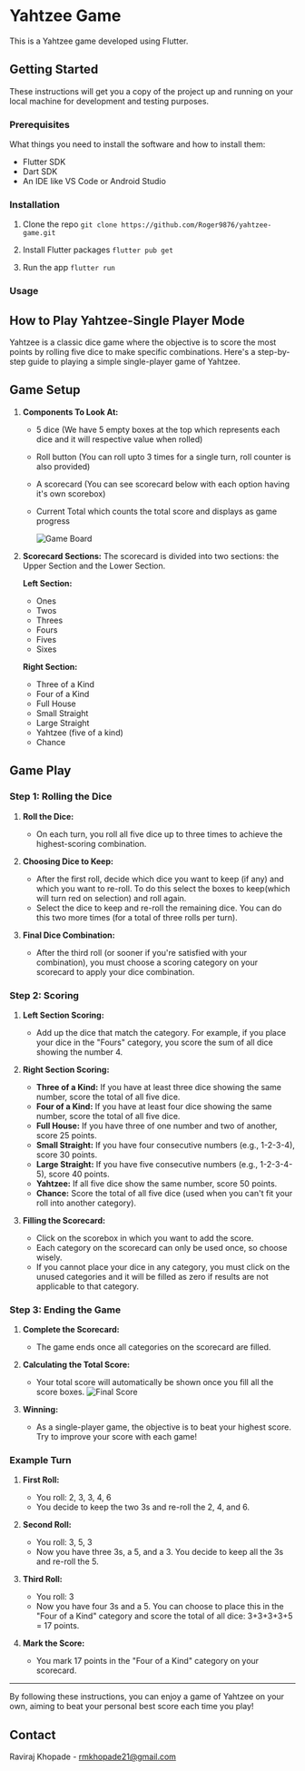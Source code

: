# Yahtzee Game

This is a Yahtzee game developed using Flutter.

## Getting Started

These instructions will get you a copy of the project up and running on your local machine for development and testing purposes.

### Prerequisites

What things you need to install the software and how to install them:

- Flutter SDK
- Dart SDK
- An IDE like VS Code or Android Studio

### Installation

1. Clone the repo
`git clone https://github.com/Roger9876/yahtzee-game.git`

2. Install Flutter packages
`flutter pub get`

3. Run the app
`flutter run`

### Usage

## How to Play Yahtzee-Single Player Mode

Yahtzee is a classic dice game where the objective is to score the most points by rolling five dice to make specific combinations. Here's a step-by-step guide to playing a simple single-player game of Yahtzee.

## Game Setup

1. **Components To Look At:**
   - 5 dice (We have 5 empty boxes at the top which represents each dice and it will respective value when rolled)
   - Roll button (You can roll upto 3 times for a single turn, roll counter is also provided)
   - A scorecard (You can see scorecard below with each option having it's own scorebox)
   - Current Total which counts the total score and displays as game progress

        ![Game Board](./images/image.png)

2. **Scorecard Sections:**
   The scorecard is divided into two sections: the Upper Section and the Lower Section.

   **Left Section:**
   - Ones
   - Twos
   - Threes
   - Fours
   - Fives
   - Sixes

   **Right Section:**
   - Three of a Kind
   - Four of a Kind
   - Full House
   - Small Straight
   - Large Straight
   - Yahtzee (five of a kind)
   - Chance

## Game Play

### Step 1: Rolling the Dice

1. **Roll the Dice:**
   - On each turn, you roll all five dice up to three times to achieve the highest-scoring combination.

2. **Choosing Dice to Keep:**
   - After the first roll, decide which dice you want to keep (if any) and which you want to re-roll. To do this select the boxes to keep(which will turn red on selection) and roll again.
   - Select the dice to keep and re-roll the remaining dice. You can do this two more times (for a total of three rolls per turn).

3. **Final Dice Combination:**
   - After the third roll (or sooner if you're satisfied with your combination), you must choose a scoring category on your scorecard to apply your dice combination.

### Step 2: Scoring

1. **Left Section Scoring:**
   - Add up the dice that match the category. For example, if you place your dice in the "Fours" category, you score the sum of all dice showing the number 4.

2. **Right Section Scoring:**
   - **Three of a Kind:** If you have at least three dice showing the same number, score the total of all five dice.
   - **Four of a Kind:** If you have at least four dice showing the same number, score the total of all five dice.
   - **Full House:** If you have three of one number and two of another, score 25 points.
   - **Small Straight:** If you have four consecutive numbers (e.g., 1-2-3-4), score 30 points.
   - **Large Straight:** If you have five consecutive numbers (e.g., 1-2-3-4-5), score 40 points.
   - **Yahtzee:** If all five dice show the same number, score 50 points.
   - **Chance:** Score the total of all five dice (used when you can't fit your roll into another category).

3. **Filling the Scorecard:**
   - Click on the scorebox in which you want to add the score.
   - Each category on the scorecard can only be used once, so choose wisely.
   - If you cannot place your dice in any category, you must click on the unused categories and it will be filled as zero if results are not applicable to that category.

### Step 3: Ending the Game

1. **Complete the Scorecard:**
   - The game ends once all categories on the scorecard are filled.

2. **Calculating the Total Score:**
   - Your total score will automatically be shown once you fill all the score boxes.
   ![Final Score](./images/image-1.png)

3. **Winning:**
   - As a single-player game, the objective is to beat your highest score. Try to improve your score with each game!

### Example Turn

1. **First Roll:**
   - You roll: 2, 3, 3, 4, 6
   - You decide to keep the two 3s and re-roll the 2, 4, and 6.

2. **Second Roll:**
   - You roll: 3, 5, 3
   - Now you have three 3s, a 5, and a 3. You decide to keep all the 3s and re-roll the 5.

3. **Third Roll:**
   - You roll: 3
   - Now you have four 3s and a 5. You can choose to place this in the "Four of a Kind" category and score the total of all dice: 3+3+3+3+5 = 17 points.

4. **Mark the Score:**
   - You mark 17 points in the "Four of a Kind" category on your scorecard.

---

By following these instructions, you can enjoy a game of Yahtzee on your own, aiming to beat your personal best score each time you play!

## Contact

Raviraj Khopade - <rmkhopade21@gmail.com>
